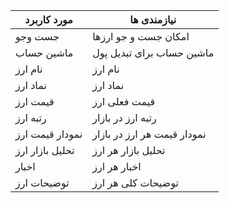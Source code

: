 |                            مورد کاربرد                                   |           نیازمندی ها                   |
|------------------------------------------|-------------------------------------|
|   جست وجو       |                                                 امکان جست و جو ارزها           |
|   ماشین حساب     |                                            ماشین حساب برای تبدیل پول                  |
|   نام ارز                                |                                                                      نام ارز                         |
|   نماد ارز                              |                                                   نماد ارز                               |
|   قیمت ارز                              |                                           قیمت فعلی ارز                                   |
|   رتبه ارز                         |                             رتبه ارز در بازار                                 |
|                   نمودار قیمت ارز                       |           نمودار قیمت هر ارز در بازار                                  |
|                           تحلیل بازار ارز               |       تحلیل بازار هر ارز                                |
|             اخبار                             |                                          اخبار هر ارز                              |
|                  توضیحات ارز                        |                     توضیحات کلی هر ارز                            |
